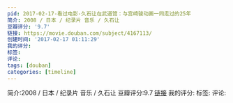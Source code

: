 ```yaml
---
pid: 2017-02-17-看过电影-久石让在武道馆：与宫崎骏动画一同走过的25年
简介: 2008 / 日本 / 纪录片 音乐 / 久石让
豆瓣评分: '9.7'
链接: https://movie.douban.com/subject/4167113/
创建时间: '2017-02-17 01:11:29'
我的评分:
标签:
评论:
tags: [douban]
categories: [timeline]
---
```

简介:2008 / 日本 / 纪录片 音乐 / 久石让
豆瓣评分:9.7
[链接](https://movie.douban.com/subject/4167113/)
我的评分:
标签:
评论:
